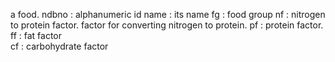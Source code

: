 a food.
ndbno : alphanumeric id 
name :  its name 
fg : food group 
nf : nitrogen to protein factor.
	factor for converting nitrogen to protein.
pf : protein factor.
ff : fat factor  
cf : carbohydrate factor